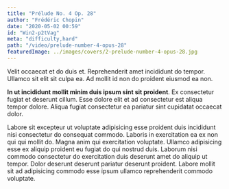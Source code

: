 ```yaml
---
title: "Prélude No. 4 Op. 28"
author: "Frédéric Chopin"
date: "2020-05-02 00:59"
id: "Win2-p2tVag"
meta: "difficulty,hard"
path: "/video/prelude-number-4-opus-28"
featuredImage: ../images/covers/2-prelude-number-4-opus-28.jpg
---
```


Velit occaecat et do duis et. Reprehenderit amet incididunt do tempor. Ullamco sit elit sit culpa ea. Ad mollit id non do proident eiusmod ea non.

**In ut incididunt mollit minim duis ipsum sint sit proident**. Ex consectetur fugiat et deserunt cillum. Esse dolore elit et ad consectetur est aliqua tempor dolore. Aliqua fugiat consectetur ea pariatur sint cupidatat occaecat dolor.

Labore sit excepteur ut voluptate adipisicing esse proident duis incididunt nisi consectetur do consequat commodo. Laboris in exercitation ea ex non qui qui mollit do. Magna anim qui exercitation voluptate. Ullamco adipisicing esse ex aliquip proident eu fugiat do qui nostrud duis. Laborum nisi commodo consectetur do exercitation duis deserunt amet do aliquip ut tempor. Dolor deserunt deserunt pariatur deserunt proident. Labore mollit sit ad adipisicing commodo esse ipsum ullamco reprehenderit commodo voluptate.
